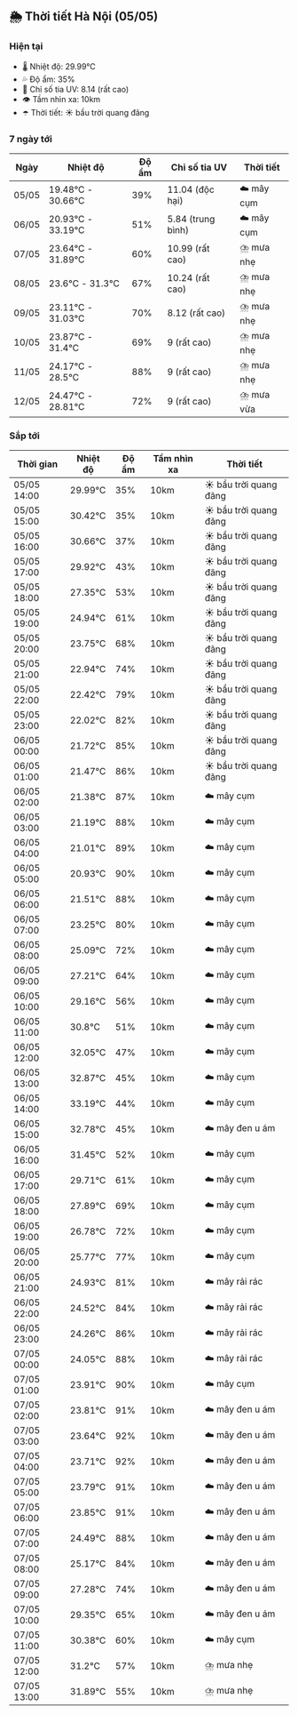 ## 🌦️ Thời tiết Hà Nội (05/05)

### Hiện tại

- 🌡️ Nhiệt độ: 29.99℃
- 💦 Độ ẩm: 35%
- 🌟 Chỉ số tia UV: 8.14 (rất cao)
- 👁️ Tầm nhìn xa: 10km
- ☂️ Thời tiết: ☀️ bầu trời quang đãng

### 7 ngày tới

| Ngày | Nhiệt độ | Độ ẩm | Chỉ số tia UV | Thời tiết |
| --- | --- | --- | --- | --- |
| 05/05 | 19.48℃ - 30.66℃ | 39% | 11.04 (độc hại) | ☁️ mây cụm |
| 06/05 | 20.93℃ - 33.19℃ | 51% | 5.84 (trung bình) | ☁️ mây cụm |
| 07/05 | 23.64℃ - 31.89℃ | 60% | 10.99 (rất cao) | ⛈️ mưa nhẹ |
| 08/05 | 23.6℃ - 31.3℃ | 67% | 10.24 (rất cao) | ⛈️ mưa nhẹ |
| 09/05 | 23.11℃ - 31.03℃ | 70% | 8.12 (rất cao) | ⛈️ mưa nhẹ |
| 10/05 | 23.87℃ - 31.4℃ | 69% | 9 (rất cao) | ⛈️ mưa nhẹ |
| 11/05 | 24.17℃ - 28.5℃ | 88% | 9 (rất cao) | ⛈️ mưa nhẹ |
| 12/05 | 24.47℃ - 28.81℃ | 72% | 9 (rất cao) | ⛈️ mưa vừa |

### Sắp tới

| Thời gian | Nhiệt độ | Độ ẩm | Tầm nhìn xa | Thời tiết |
| --- | --- | --- | --- | --- |
| 05/05 14:00 | 29.99℃ | 35% | 10km | ☀️ bầu trời quang đãng |
| 05/05 15:00 | 30.42℃ | 35% | 10km | ☀️ bầu trời quang đãng |
| 05/05 16:00 | 30.66℃ | 37% | 10km | ☀️ bầu trời quang đãng |
| 05/05 17:00 | 29.92℃ | 43% | 10km | ☀️ bầu trời quang đãng |
| 05/05 18:00 | 27.35℃ | 53% | 10km | ☀️ bầu trời quang đãng |
| 05/05 19:00 | 24.94℃ | 61% | 10km | ☀️ bầu trời quang đãng |
| 05/05 20:00 | 23.75℃ | 68% | 10km | ☀️ bầu trời quang đãng |
| 05/05 21:00 | 22.94℃ | 74% | 10km | ☀️ bầu trời quang đãng |
| 05/05 22:00 | 22.42℃ | 79% | 10km | ☀️ bầu trời quang đãng |
| 05/05 23:00 | 22.02℃ | 82% | 10km | ☀️ bầu trời quang đãng |
| 06/05 00:00 | 21.72℃ | 85% | 10km | ☀️ bầu trời quang đãng |
| 06/05 01:00 | 21.47℃ | 86% | 10km | ☀️ bầu trời quang đãng |
| 06/05 02:00 | 21.38℃ | 87% | 10km | ☁️ mây cụm |
| 06/05 03:00 | 21.19℃ | 88% | 10km | ☁️ mây cụm |
| 06/05 04:00 | 21.01℃ | 89% | 10km | ☁️ mây cụm |
| 06/05 05:00 | 20.93℃ | 90% | 10km | ☁️ mây cụm |
| 06/05 06:00 | 21.51℃ | 88% | 10km | ☁️ mây cụm |
| 06/05 07:00 | 23.25℃ | 80% | 10km | ☁️ mây cụm |
| 06/05 08:00 | 25.09℃ | 72% | 10km | ☁️ mây cụm |
| 06/05 09:00 | 27.21℃ | 64% | 10km | ☁️ mây cụm |
| 06/05 10:00 | 29.16℃ | 56% | 10km | ☁️ mây cụm |
| 06/05 11:00 | 30.8℃ | 51% | 10km | ☁️ mây cụm |
| 06/05 12:00 | 32.05℃ | 47% | 10km | ☁️ mây cụm |
| 06/05 13:00 | 32.87℃ | 45% | 10km | ☁️ mây cụm |
| 06/05 14:00 | 33.19℃ | 44% | 10km | ☁️ mây cụm |
| 06/05 15:00 | 32.78℃ | 45% | 10km | ☁️ mây đen u ám |
| 06/05 16:00 | 31.45℃ | 52% | 10km | ☁️ mây cụm |
| 06/05 17:00 | 29.71℃ | 61% | 10km | ☁️ mây cụm |
| 06/05 18:00 | 27.89℃ | 69% | 10km | ☁️ mây cụm |
| 06/05 19:00 | 26.78℃ | 72% | 10km | ☁️ mây cụm |
| 06/05 20:00 | 25.77℃ | 77% | 10km | ☁️ mây cụm |
| 06/05 21:00 | 24.93℃ | 81% | 10km | ☁️ mây rải rác |
| 06/05 22:00 | 24.52℃ | 84% | 10km | ☁️ mây rải rác |
| 06/05 23:00 | 24.26℃ | 86% | 10km | ☁️ mây rải rác |
| 07/05 00:00 | 24.05℃ | 88% | 10km | ☁️ mây rải rác |
| 07/05 01:00 | 23.91℃ | 90% | 10km | ☁️ mây cụm |
| 07/05 02:00 | 23.81℃ | 91% | 10km | ☁️ mây đen u ám |
| 07/05 03:00 | 23.64℃ | 92% | 10km | ☁️ mây đen u ám |
| 07/05 04:00 | 23.71℃ | 92% | 10km | ☁️ mây đen u ám |
| 07/05 05:00 | 23.79℃ | 91% | 10km | ☁️ mây đen u ám |
| 07/05 06:00 | 23.85℃ | 91% | 10km | ☁️ mây đen u ám |
| 07/05 07:00 | 24.49℃ | 88% | 10km | ☁️ mây đen u ám |
| 07/05 08:00 | 25.17℃ | 84% | 10km | ☁️ mây đen u ám |
| 07/05 09:00 | 27.28℃ | 74% | 10km | ☁️ mây đen u ám |
| 07/05 10:00 | 29.35℃ | 65% | 10km | ☁️ mây đen u ám |
| 07/05 11:00 | 30.38℃ | 60% | 10km | ☁️ mây cụm |
| 07/05 12:00 | 31.2℃ | 57% | 10km | ⛈️ mưa nhẹ |
| 07/05 13:00 | 31.89℃ | 55% | 10km | ⛈️ mưa nhẹ |
